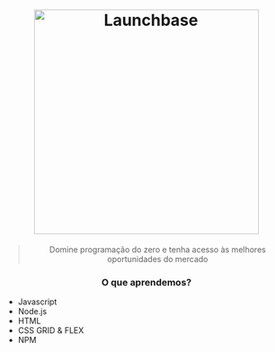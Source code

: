 <h1 align="center">
    <img alt="Launchbase" src="https://storage.googleapis.com/golden-wind/bootcamp-launchbase/logo.png" width="400px" />
</h1>
<blockquote align="center">Domine programação do zero e tenha acesso às melhores oportunidades do mercado</blockquote>

<h3 align="center">
  O que aprendemos?
</h3>


<ul>
  <li>
    Javascript
  </li>
  <li>
    Node.js
  </li>
  <li>
    HTML
  </li>
   <li>
    CSS GRID & FLEX
  </li>
  <li>
    NPM
  </li>
</ul>
